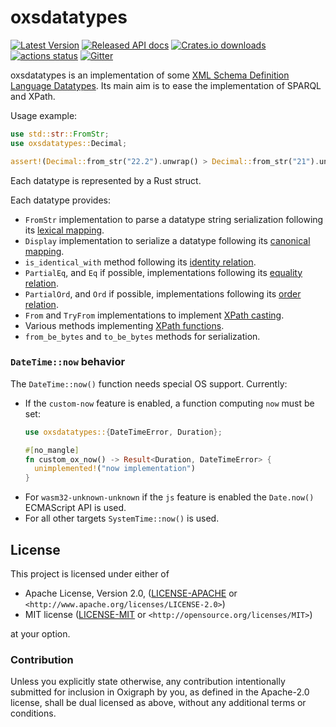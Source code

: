 oxsdatatypes
============

[![Latest Version](https://img.shields.io/crates/v/oxsdatatypes.svg)](https://crates.io/crates/oxsdatatypes)
[![Released API docs](https://docs.rs/oxsdatatypes/badge.svg)](https://docs.rs/oxsdatatypes)
[![Crates.io downloads](https://img.shields.io/crates/d/oxsdatatypes)](https://crates.io/crates/oxsdatatypes)
[![actions status](https://github.com/oxigraph/oxigraph/workflows/build/badge.svg)](https://github.com/oxigraph/oxigraph/actions)
[![Gitter](https://badges.gitter.im/oxigraph/community.svg)](https://gitter.im/oxigraph/community?utm_source=badge&utm_medium=badge&utm_campaign=pr-badge)

oxsdatatypes is an implementation of some [XML Schema Definition Language Datatypes](https://www.w3.org/TR/xmlschema11-2/).
Its main aim is to ease the implementation of SPARQL and XPath.

Usage example:

```rust
use std::str::FromStr;
use oxsdatatypes::Decimal;

assert!(Decimal::from_str("22.2").unwrap() > Decimal::from_str("21").unwrap());
```

Each datatype is represented by a Rust struct.

Each datatype provides:
* `FromStr` implementation to parse a datatype string serialization following its [lexical mapping](https://www.w3.org/TR/xmlschema11-2/#dt-lexical-mapping).
* `Display` implementation to serialize a datatype following its [canonical mapping](https://www.w3.org/TR/xmlschema11-2/#dt-canonical-mapping).
* `is_identical_with` method following its [identity relation](https://www.w3.org/TR/xmlschema11-2/#identity).
* `PartialEq`, and `Eq` if possible, implementations following its [equality relation](https://www.w3.org/TR/xmlschema11-2/#equality).
* `PartialOrd`, and `Ord` if possible, implementations following its [order relation](https://www.w3.org/TR/xmlschema11-2/#order).
* `From` and `TryFrom` implementations to implement [XPath casting](https://www.w3.org/TR/xpath-functions-31/#casting).
* Various methods implementing [XPath functions](https://www.w3.org/TR/xpath-functions-31/).
* `from_be_bytes` and `to_be_bytes` methods for serialization.


### `DateTime::now` behavior

The `DateTime::now()` function needs special OS support.
Currently:
- If the `custom-now` feature is enabled, a function computing `now` must be set:
  ```rust
  use oxsdatatypes::{DateTimeError, Duration};
  
  #[no_mangle]
  fn custom_ox_now() -> Result<Duration, DateTimeError> {
    unimplemented!("now implementation")
  }
  ```
- For `wasm32-unknown-unknown` if the `js` feature is enabled the `Date.now()` ECMAScript API is used.
- For all other targets `SystemTime::now()` is used.

## License

This project is licensed under either of

* Apache License, Version 2.0, ([LICENSE-APACHE](../LICENSE-APACHE) or
  `<http://www.apache.org/licenses/LICENSE-2.0>`)
* MIT license ([LICENSE-MIT](../LICENSE-MIT) or
  `<http://opensource.org/licenses/MIT>`)

at your option.


### Contribution

Unless you explicitly state otherwise, any contribution intentionally submitted for inclusion in Oxigraph by you, as defined in the Apache-2.0 license, shall be dual licensed as above, without any additional terms or conditions.
